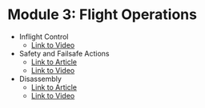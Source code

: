 # Module 3: Flight Operations

* Inflight Control
  * [Link to Video](https://www.youtube.com/watch?v=0jkY3qub7UY)
* Safety and Failsafe Actions
  * [Link to Article](https://sentera.atlassian.net/wiki/spaces/PUG/pages/3288858777/Emergency+Procedures)
  * [Link to Video](https://www.youtube.com/watch?v=EWjjMWv7sZM)
* Disassembly
  * [Link to Article](https://sentera.atlassian.net/wiki/spaces/PUG/pages/3419570211/Disassembly)
  * [Link to Video](https://www.youtube.com/watch?v=phNbjuA4CrA)
